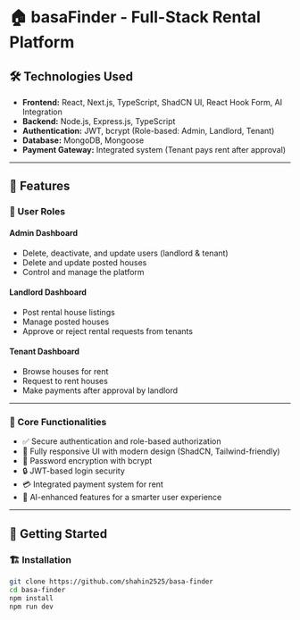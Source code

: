 # 🏠 basaFinder - Full-Stack Rental Platform

## 🛠 Technologies Used

- **Frontend:** React, Next.js, TypeScript, ShadCN UI, React Hook Form, AI Integration
- **Backend:** Node.js, Express.js, TypeScript
- **Authentication:** JWT, bcrypt (Role-based: Admin, Landlord, Tenant)
- **Database:** MongoDB, Mongoose
- **Payment Gateway:** Integrated system (Tenant pays rent after approval)

---

## 📌 Features

### 🔹 User Roles

#### Admin Dashboard

- Delete, deactivate, and update users (landlord & tenant)
- Delete and update posted houses
- Control and manage the platform

#### Landlord Dashboard

- Post rental house listings
- Manage posted houses
- Approve or reject rental requests from tenants

#### Tenant Dashboard

- Browse houses for rent
- Request to rent houses
- Make payments after approval by landlord

---

### 🔹 Core Functionalities

- ✅ Secure authentication and role-based authorization
- 📱 Fully responsive UI with modern design (ShadCN, Tailwind-friendly)
- 🔐 Password encryption with bcrypt
- 🔒 JWT-based login security
- 💳 Integrated payment system for rent
- 🧠 AI-enhanced features for a smarter user experience

---

## 🚀 Getting Started

### 🏗 Installation

```bash
git clone https://github.com/shahin2525/basa-finder
cd basa-finder
npm install
npm run dev
```
